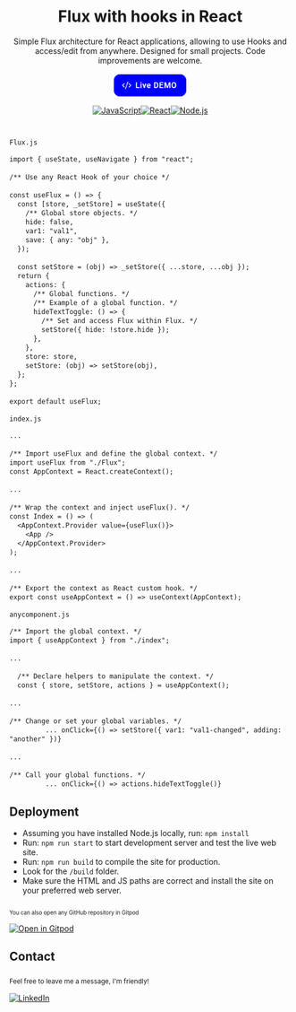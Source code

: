 <h1 align="center">Flux with hooks in React</h1>

<p align="center" >
  Simple Flux architecture for React applications, allowing to use Hooks and access/edit from anywhere. Designed for small projects. Code improvements are welcome.
</p>
<p align="center" >
  <a href="https://luisaguadovicaria.github.io/flux-with-hooks-react">
    <img height="44px"  src="https://github.com/LuisAguadoVicaria/LuisAguadoVicaria/raw/main/proyect-images/live-demo-button.png" alt="live-demo" align="center">
  </a>
</p>




<div align="center">

[![JavaScript](https://img.shields.io/badge/JavaScript-323330?style=for-the-badge&logo=javascript&logoColor=F7DF1E)]()[![React](https://img.shields.io/badge/React-20232A?style=for-the-badge&logo=react&logoColor=61DAFB)](https://reactjs.org/)[![Node.js](https://img.shields.io/badge/Node.js-339933?style=for-the-badge&logo=nodedotjs&logoColor=white)](https://nodejs.org/)

</div>
<h1></h1>

<code>Flux.js</code>


````JSX
import { useState, useNavigate } from "react";

/** Use any React Hook of your choice */

const useFlux = () => {
  const [store, _setStore] = useState({
    /** Global store objects. */
    hide: false,
    var1: "val1",
    save: { any: "obj" },
  });

  const setStore = (obj) => _setStore({ ...store, ...obj });
  return {
    actions: {
      /** Global functions. */
      /** Example of a global function. */
      hideTextToggle: () => {
        /** Set and access Flux within Flux. */
        setStore({ hide: !store.hide });
      },
    },
    store: store,
    setStore: (obj) => setStore(obj),
  };
};

export default useFlux;
````

<code>index.js</code>

````JSX
...

/** Import useFlux and define the global context. */
import useFlux from "./Flux";
const AppContext = React.createContext();

...

/** Wrap the context and inject useFlux(). */
const Index = () => (
  <AppContext.Provider value={useFlux()}>
    <App />
  </AppContext.Provider>
);

...

/** Export the context as React custom hook. */
export const useAppContext = () => useContext(AppContext);

````

<code>anycomponent.js</code>

````JSX
/** Import the global context. */
import { useAppContext } from "./index";

...

  /** Declare helpers to manipulate the context. */
  const { store, setStore, actions } = useAppContext();
  
...

/** Change or set your global variables. */
         ... onClick={() => setStore({ var1: "val1-changed", adding: "another" })}
          
...

/** Call your global functions. */
         ... onClick={() => actions.hideTextToggle()}

````

## Deployment

- Assuming you have installed Node.js locally, run: `npm install`
- Run: `npm run start` to start development server and test the live web site.
- Run: `npm run build` to compile the site for production.
- Look for the `/build` folder.
- Make sure the HTML and JS paths are correct and install the site on your preferred web server.

<sub><sub>You can also open any GitHub repository in Gitpod</sub></sub> 
  
[![Open in Gitpod](https://gitpod.io/button/open-in-gitpod.svg)](https://gitpod.io/#https://github.com/LuisAguadoVicaria/flux-with-hooks-react)

## Contact

  <sub>Feel free to leave me a message, I'm friendly!</sub>
  
  [![LinkedIn](https://img.shields.io/badge/LinkedIn-0077B5?style=for-the-badge&logo=linkedin&logoColor=white)](https://www.linkedin.com/in/luis-aguado-vicar%C3%ADa-546b33241/)
